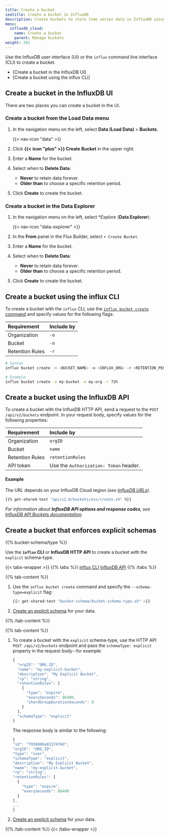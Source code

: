 ```yaml
---
title: Create a bucket
seotitle: Create a bucket in InfluxDB
description: Create buckets to store time series data in InfluxDB using the InfluxDB UI or the influx CLI.
menu:
  influxdb_cloud:
    name: Create a bucket
    parent: Manage buckets
weight: 201
---
```


Use the InfluxDB user interface (UI) or the `influx` command line interface (CLI)
to create a bucket.

- [Create a bucket in the InfluxDB UI]
- [Create a bucket using the influx CLI]

## Create a bucket in the InfluxDB UI

There are two places you can create a bucket in the UI.

### Create a bucket from the Load Data menu

1. In the navigation menu on the left, select **Data (Load Data)** > **Buckets**.

    {{< nav-icon "data" >}}

2. Click **{{< icon "plus" >}} Create Bucket** in the upper right.
3. Enter a **Name** for the bucket.
4. Select when to **Delete Data**:
    - **Never** to retain data forever.  
    - **Older than** to choose a specific retention period.
5. Click **Create** to create the bucket.

### Create a bucket in the Data Explorer

1. In the navigation menu on the left, select **Explore* (**Data Explorer**).

    {{< nav-icon "data-explorer" >}}

2. In the **From** panel in the Flux Builder, select `+ Create Bucket`.
3. Enter a **Name** for the bucket.
4. Select when to **Delete Data**:
    - **Never** to retain data forever.  
    - **Older than** to choose a specific retention period.
5. Click **Create** to create the bucket.

## Create a bucket using the influx CLI

To create a bucket with the `influx` CLI, use the [`influx bucket create` command](/influxdb/cloud/reference/cli/influx/bucket/create)
and specify values for the following flags:

| Requirement          | Include by                                               |
|:-----------          |:----------                                               |
| Organization         | `-o`                |
| Bucket               | `-n`                 |
| Retention Rules      | `-r`    |

```sh
# Syntax
influx bucket create -n <BUCKET_NAME> -o <INFLUX_ORG> -r <RETENTION_PERIOD_DURATION>

# Example
influx bucket create -n my-bucket -o my-org -r 72h
```

## Create a bucket using the InfluxDB API

To create a bucket with the InfluxDB HTTP API, send a request to the `POST /api/v2/buckets` endpoint.
In your request body, specify values for the following properties:

| Requirement          | Include by                                               |
|:-----------          |:----------                                               |
| Organization         | `orgID`                |
| Bucket               | `name`                 |
| Retention Rules      | `retentionRules`    |
| API token | Use the `Authorization: Token` header.                   |

#### Example

The URL depends on your InfluxDB Cloud region _(see [InfluxDB URLs](/influxdb/cloud/reference/regions/))_.

```sh
{{% get-shared-text "api/v2.0/buckets/oss/create.sh" %}}
```

_For information about **InfluxDB API options and response codes**, see
[InfluxDB API Buckets documentation](/influxdb/cloud/api/#operation/PostBuckets)._

## Create a bucket that enforces explicit schemas

{{% bucket-schema/type %}}

Use the **`influx` CLI** or **InfluxDB HTTP API** to create a bucket with the `explicit` schema-type.

{{< tabs-wrapper >}}
{{% tabs %}}
[influx CLI](#)
[InfluxDB API](#)
{{% /tabs %}}

{{% tab-content %}}
<!------------------------------ BEGIN CLI CONTENT ----------------------------->

  1. Use the `influx bucket create` command and specify the `--schema-type=explicit` flag:

      ```sh
     {{< get-shared-text "bucket-schema/bucket-schema-type.sh" >}}
     ```

  2. [Create an explicit schema](/influxdb/cloud/organizations/buckets/bucket-schema/) for your data.

{{% /tab-content %}}

{{% tab-content %}}
<!----------------------------- BEGIN API CONTENT ----------------------------->

  1. To create a bucket with the `explicit` schema-type, use the HTTP API `POST /api/v2/buckets` endpoint and pass the `schemaType: explicit` property in the request body--for example:

      ```js
      {
        "orgID": "ORG_ID",
        "name": "my-explicit-bucket",
        "description": "My Explicit Bucket",
        "rp": "string",
        "retentionRules": [
          {
            "type": "expire",
            "everySeconds": 86400,
            "shardGroupDurationSeconds": 0
          }
        ],
        "schemaType": "explicit"
      }
      ```

      The response body is similar to the following:

        ```js
        {
        "id": "7936906a8317470d",
        "orgID": "ORG_ID",
        "type": "user",
        "schemaType": "explicit",
        "description": "My Explicit Bucket",
        "name": "my-explicit-bucket",
        "rp": "string",
        "retentionRules": [
          {
            "type": "expire",
            "everySeconds": 86400
          }
        ],
        ...
        }
        ```

  2. [Create an explicit schema](/influxdb/cloud/organizations/buckets/bucket-schema/) for your data.

{{% /tab-content %}}
{{< /tabs-wrapper >}}
